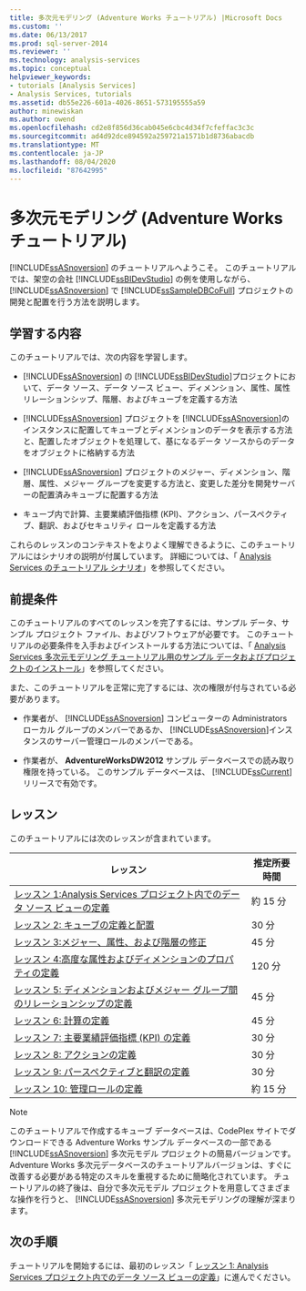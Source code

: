 ```yaml
---
title: 多次元モデリング (Adventure Works チュートリアル) |Microsoft Docs
ms.custom: ''
ms.date: 06/13/2017
ms.prod: sql-server-2014
ms.reviewer: ''
ms.technology: analysis-services
ms.topic: conceptual
helpviewer_keywords:
- tutorials [Analysis Services]
- Analysis Services, tutorials
ms.assetid: db55e226-601a-4026-8651-573195555a59
author: minewiskan
ms.author: owend
ms.openlocfilehash: cd2e8f856d36cab045e6cbc4d34f7cfeffac3c3c
ms.sourcegitcommit: ad4d92dce894592a259721a1571b1d8736abacdb
ms.translationtype: MT
ms.contentlocale: ja-JP
ms.lasthandoff: 08/04/2020
ms.locfileid: "87642995"
---
```

# <a name="multidimensional-modeling-adventure-works-tutorial"></a>多次元モデリング (Adventure Works チュートリアル)
  [!INCLUDE[ssASnoversion](../includes/ssasnoversion-md.md)] のチュートリアルへようこそ。 このチュートリアルでは、架空の会社 [!INCLUDE[ssBIDevStudio](../includes/ssbidevstudio-md.md)] の例を使用しながら、 [!INCLUDE[ssASnoversion](../includes/ssasnoversion-md.md)] で [!INCLUDE[ssSampleDBCoFull](../includes/sssampledbcofull-md.md)] プロジェクトの開発と配置を行う方法を説明します。  
  
## <a name="what-you-will-learn"></a>学習する内容  
 このチュートリアルでは、次の内容を学習します。  
  
-   [!INCLUDE[ssASnoversion](../includes/ssasnoversion-md.md)] の [!INCLUDE[ssBIDevStudio](../includes/ssbidevstudio-md.md)]プロジェクトにおいて、データ ソース、データ ソース ビュー、ディメンション、属性、属性リレーションシップ、階層、およびキューブを定義する方法  
  
-   [!INCLUDE[ssASnoversion](../includes/ssasnoversion-md.md)] プロジェクトを [!INCLUDE[ssASnoversion](../includes/ssasnoversion-md.md)]のインスタンスに配置してキューブとディメンションのデータを表示する方法と、配置したオブジェクトを処理して、基になるデータ ソースからのデータをオブジェクトに格納する方法  
  
-   [!INCLUDE[ssASnoversion](../includes/ssasnoversion-md.md)] プロジェクトのメジャー、ディメンション、階層、属性、メジャー グループを変更する方法と、変更した差分を開発サーバーの配置済みキューブに配置する方法  
  
-   キューブ内で計算、主要業績評価指標 (KPI)、アクション、パースペクティブ、翻訳、およびセキュリティ ロールを定義する方法  
  
 これらのレッスンのコンテキストをよりよく理解できるように、このチュートリアルにはシナリオの説明が付属しています。 詳細については、「 [Analysis Services のチュートリアル シナリオ](analysis-services-tutorial-scenario.md)」を参照してください。  
  
## <a name="prerequisites"></a>前提条件  
 このチュートリアルのすべてのレッスンを完了するには、サンプル データ、サンプル プロジェクト ファイル、およびソフトウェアが必要です。 このチュートリアルの必要条件を入手およびインストールする方法については、「 [Analysis Services 多次元モデリング チュートリアル用のサンプル データおよびプロジェクトのインストール](install-sample-data-and-projects.md)」を参照してください。  
  
 また、このチュートリアルを正常に完了するには、次の権限が付与されている必要があります。  
  
-   作業者が、 [!INCLUDE[ssASnoversion](../includes/ssasnoversion-md.md)] コンピューターの Administrators ローカル グループのメンバーであるか、 [!INCLUDE[ssASnoversion](../includes/ssasnoversion-md.md)]インスタンスのサーバー管理ロールのメンバーである。  
  
-   作業者が、 **AdventureWorksDW2012** サンプル データベースでの読み取り権限を持っている。 このサンプル データベースは、 [!INCLUDE[ssCurrent](../includes/sscurrent-md.md)] リリースで有効です。  
  
## <a name="lessons"></a>レッスン  
 このチュートリアルには次のレッスンが含まれています。  
  
|レッスン|推定所要時間|  
|------------|--------------------------------|  
|[レッスン 1:Analysis Services プロジェクト内でのデータ ソース ビューの定義](lesson-1-defining-a-data-source-view-within-an-analysis-services-project.md)|約 15 分|  
|[レッスン 2: キューブの定義と配置](lesson-2-defining-and-deploying-a-cube.md)|30 分|  
|[レッスン 3:メジャー、属性、および階層の修正](lesson-3-modifying-measures-attributes-and-hierarchies.md)|45 分|  
|[レッスン 4:高度な属性およびディメンションのプロパティの定義](lesson-4-defining-advanced-attribute-and-dimension-properties.md)|120 分|  
|[レッスン 5: ディメンションおよびメジャー グループ間のリレーションシップの定義](lesson-5-defining-relationships-between-dimensions-and-measure-groups.md)|45 分|  
|[レッスン 6: 計算の定義](lesson-6-defining-calculations.md)|45 分|  
|[レッスン 7: 主要業績評価指標 (KPI) の定義](lesson-7-defining-key-performance-indicators-kpis.md)|30 分|  
|[レッスン 8: アクションの定義](lesson-8-defining-actions.md)|30 分|  
|[レッスン 9: パースペクティブと翻訳の定義](lesson-9-defining-perspectives-and-translations.md)|30 分|  
|[レッスン 10: 管理ロールの定義](lesson-10-defining-administrative-roles.md)|約 15 分|  
  
> [!NOTE]  
>  このチュートリアルで作成するキューブ データベースは、CodePlex サイトでダウンロードできる Adventure Works サンプル データベースの一部である [!INCLUDE[ssASnoversion](../includes/ssasnoversion-md.md)] 多次元モデル プロジェクトの簡易バージョンです。 Adventure Works 多次元データベースのチュートリアルバージョンは、すぐに改善する必要がある特定のスキルを重視するために簡略化されています。 チュートリアルの終了後は、自分で多次元モデル プロジェクトを用意してさまざまな操作を行うと、 [!INCLUDE[ssASnoversion](../includes/ssasnoversion-md.md)] 多次元モデリングの理解が深まります。  
  
## <a name="next-step"></a>次の手順  
 チュートリアルを開始するには、最初のレッスン「 [レッスン 1: Analysis Services プロジェクト内でのデータ ソース ビューの定義](lesson-1-defining-a-data-source-view-within-an-analysis-services-project.md)」に進んでください。  
  
  
